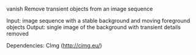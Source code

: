 vanish
Remove transient objects from an image sequence

Input: image sequence with a stable background and moving foreground objects
Output: single image of the background with transient details removed

Dependencies: CImg (http://cimg.eu/)
